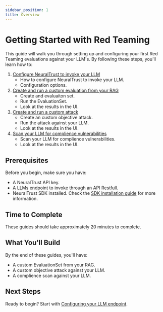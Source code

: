 ```yaml
---
sidebar_position: 1
title: Overview
---
```


# Getting Started with Red Teaming

This guide will walk you through setting up and configuring your first Red Teaming evaluations against your LLM's. By following these steps, you'll learn how to:

1. [Configure NeuralTrust to invoke your LLM](./configure-llm-endpoint.md)
   - How to configure NeuralTrust to invoke your LLM.
   - Configuration options.
2. [Create and run a custom evaluation from your RAG](./create-evaluation-set.md)
   - Create and evaluaiton set.
   - Run the EvaluationSet.
   - Look at the results in the UI.
3. [Create and run a custom attack](./run-custom-attack.md)
   - Create an custom objective attack.
   - Run the attack against your LLM.
   - Look at the results in the UI.
4. [Scan your LLM for complience vulnerabilities](./run-complience-scan.md)
   - Scan your LLM for complience vulnerabilities.
   - Look at the results in the UI.

## Prerequisites

Before you begin, make sure you have:

- A NeuralTrust API key.
- A LLMs endpoint to invoke through an API Restfull.
- NeuralTrust SDK installed. Check the [SDK installation guide](docs/sdks/python-sdk/installation.md) for more information.

## Time to Complete

These guides should take approximately 20 minutes to complete.

## What You'll Build

By the end of these guides, you'll have:

- A custom EvaluationSet from your RAG.
- A custom objective attack against your LLM.
- A complience scan against your LLM.

## Next Steps

Ready to begin? Start with [Configuring your LLM endpoint](./configure-llm-endpoint.md). 
